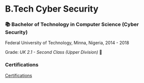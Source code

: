 # B.Tech Cyber Security

### 📚 **Bachelor of Technology in Computer Science** (Cyber Security)
Federal University of Technology, Minna, Nigeria, 2014 - 2018

Grade: *UK 2.1 - Second Class (Upper Division)* 👏

### Certifications

[Certifications](https://eedygree.github.io/certification/Certifications)
